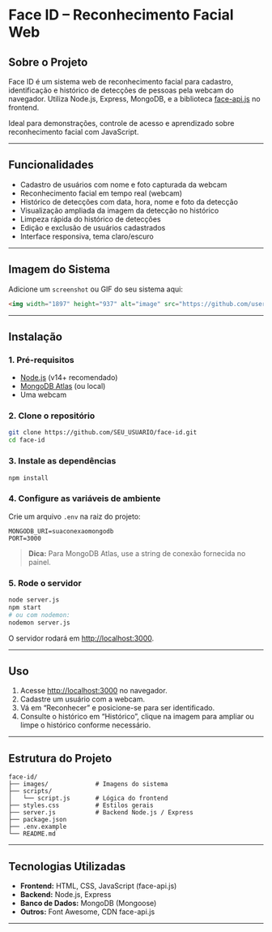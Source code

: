 # Face ID – Reconhecimento Facial Web


## Sobre o Projeto

Face ID é um sistema web de reconhecimento facial para cadastro, identificação e histórico de detecções de pessoas pela webcam do navegador. Utiliza Node.js, Express, MongoDB, e a biblioteca [face-api.js](https://github.com/justadudewhohacks/face-api.js) no frontend.

Ideal para demonstrações, controle de acesso e aprendizado sobre reconhecimento facial com JavaScript.

---

## Funcionalidades

- Cadastro de usuários com nome e foto capturada da webcam
- Reconhecimento facial em tempo real (webcam)
- Histórico de detecções com data, hora, nome e foto da detecção
- Visualização ampliada da imagem da detecção no histórico
- Limpeza rápida do histórico de detecções
- Edição e exclusão de usuários cadastrados
- Interface responsiva, tema claro/escuro

---

## Imagem do Sistema

Adicione um `screenshot` ou GIF do seu sistema aqui:

```md
<img width="1897" height="937" alt="image" src="https://github.com/user-attachments/assets/c126ec7c-271c-4635-9499-b2626ce00b59" />

```

---

## Instalação

### 1. Pré-requisitos

- [Node.js](https://nodejs.org/) (v14+ recomendado)
- [MongoDB Atlas](https://www.mongodb.com/cloud/atlas) (ou local)
- Uma webcam

### 2. Clone o repositório

```bash
git clone https://github.com/SEU_USUARIO/face-id.git
cd face-id
```

### 3. Instale as dependências

```bash
npm install
```

### 4. Configure as variáveis de ambiente

Crie um arquivo `.env` na raiz do projeto:

```
MONGODB_URI=suaconexaomongodb
PORT=3000
```

> **Dica:** Para MongoDB Atlas, use a string de conexão fornecida no painel.

### 5. Rode o servidor

```bash
node server.js
npm start
# ou com nodemon:
nodemon server.js
```

O servidor rodará em [http://localhost:3000](http://localhost:3000).

---

## Uso

1. Acesse [http://localhost:3000](http://localhost:3000) no navegador.
2. Cadastre um usuário com a webcam.
3. Vá em “Reconhecer” e posicione-se para ser identificado.
4. Consulte o histórico em “Histórico”, clique na imagem para ampliar ou limpe o histórico conforme necessário.

---

## Estrutura do Projeto

```
face-id/
├── images/             # Imagens do sistema
├── scripts/
│   └── script.js       # Lógica do frontend
├── styles.css          # Estilos gerais
├── server.js           # Backend Node.js / Express
├── package.json
├── .env.example
└── README.md
```

---

## Tecnologias Utilizadas

- **Frontend:** HTML, CSS, JavaScript (face-api.js)
- **Backend:** Node.js, Express
- **Banco de Dados:** MongoDB (Mongoose)
- **Outros:** Font Awesome, CDN face-api.js

---
